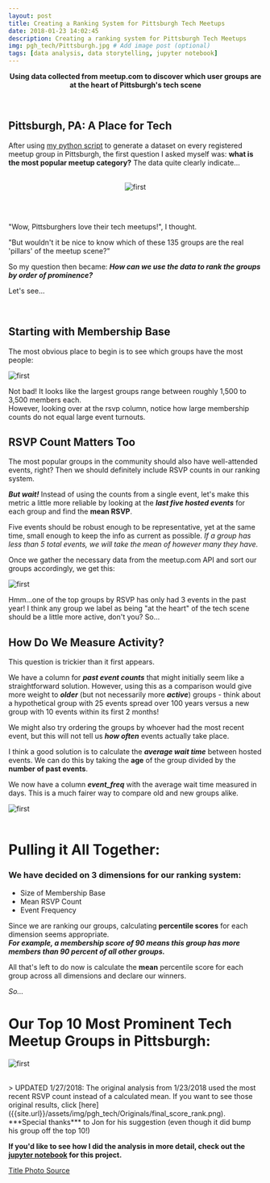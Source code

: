```yaml
---
layout: post
title: Creating a Ranking System for Pittsburgh Tech Meetups
date: 2018-01-23 14:02:45
description: Creating a ranking system for Pittsburgh Tech Meetups
img: pgh_tech/Pittsburgh.jpg # Add image post (optional)
tags: [data analysis, data storytelling, jupyter notebook]
---
```

<p align = "center">
<b>
Using data collected from meetup.com to discover which user groups are at the heart of Pittsburgh's tech scene</b>
</p>
<br>

## Pittsburgh, PA: A Place for Tech

After using [my python script]({{site.url}}/meetup-api-data/) to generate a dataset on every registered meetup group in Pittsburgh, the first question I asked myself was: **what is the most popular meetup category?**  The data quite clearly indicate...
<br>
<br>
<p align = "center">
<img src= "{{site.url}}/assets/img/pgh_tech/tech_groups_pgh.jpeg" alt="first">
</p>
<br>
<br>

"Wow, Pittsburghers love their tech meetups!", I thought. 

"But wouldn't it be nice to know which of these 135 groups are the real 'pillars' of the meetup scene?"

So my question then became: ***How can we use the data to rank the groups by order of prominence?***

Let's see...  

<br>

## Starting with Membership Base

The most obvious place to begin is to see which groups have the most people:

![first]({{site.url}}/assets/img/pgh_tech/members_rank.png)

Not bad!  It looks like the largest groups range between roughly 1,500 to 3,500 members each.  
However, looking over at the rsvp column, notice how large membership counts do not equal large event turnouts.
<br>
## RSVP Count Matters Too

The most popular groups in the community should also have well-attended events, right?  Then we should definitely include RSVP counts in our ranking system.

***But wait!*** Instead of using the counts from a single event, let's make this metric a little more reliable by looking at the ***last five hosted events*** for each group and find the **mean RSVP**.

Five events should be robust enough to be representative, yet at the same time, small enough to keep the info as current as possible. *If a group has less than 5 total events, we will take the mean of however many they have.*

Once we gather the necessary data from the meetup.com API and sort our groups accordingly, we get this:

![first]({{site.url}}/assets/img/pgh_tech/mean_rsvp.png)
 
Hmm...one of the top groups by RSVP has only had 3 events in the past year!  I think any group we label as being "at the heart" of the tech scene should be a little more active, don't you? So...
<br>
## How Do We Measure Activity?

This question is trickier than it first appears.

We have a column for ***past event counts*** that might initially seem like a straightforward solution.  However, using this as a comparison would give more weight to ***older*** (but not necessarily more ***active***) groups - think about a hypothetical group with 25 events spread over 100 years versus a new group with 10 events within its first 2 months!

We might also try ordering the groups by whoever had the most recent event, but this will not tell us ***how often*** events actually take place.

I think a good solution is to calculate the ***average wait time*** between hosted events.  We can do this by taking the **age** of the group divided by the **number of past events**.

We now have a column ***event_freq*** with the average wait time measured in days.  This is a much fairer way to compare old and new groups alike.

![first]({{site.url}}/assets/img/pgh_tech/event_freq.png)
<br>
<br>
# Pulling it All Together:

### We have decided on 3 dimensions for our ranking system:
* Size of Membership Base
* Mean RSVP Count
* Event Frequency

Since we are ranking our groups, calculating **percentile scores** for each dimension seems appropriate.  
***For example, a membership score of 90 means this group has more members than 90 percent of all other groups.***

All that's left to do now is calculate the **mean** percentile score for each group across all dimensions and declare our winners.

*So...*

# Our Top 10 Most Prominent Tech Meetup Groups in Pittsburgh:

![first]({{site.url}}/assets/img/pgh_tech/final_score_rank.png)
	

<br>
> UPDATED 1/27/2018: The original analysis from 1/23/2018 used the most recent RSVP count instead of a calculated mean. If you want to see those original results, click [here]({{site.url}}/assets/img/pgh_tech/Originals/final_score_rank.png). ***Special thanks*** to Jon for his suggestion (even though it did bump his group off the top 10!)

**If you'd like to see how I did the analysis in more detail, check out the [jupyter notebook](https://github.com/awgraves/pgh_tech/blob/master/Discovering%20the%20Top%20Tech%20Groups%20in%20Pittsburgh.ipynb) for this project.**

[Title Photo Source](https://securecdn.pymnts.com/wp-content/uploads/2017/05/Pittsburgh.jpg)